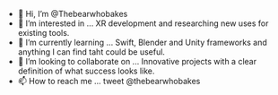 - 👋 Hi, I’m @Thebearwhobakes
- 👀 I’m interested in ... XR development and researching new uses for existing tools.
- 🌱 I’m currently learning ... Swift, Blender and Unity frameworks and anything I can find taht could be useful.
- 💞️ I’m looking to collaborate on ... Innovative projects with a clear definition of what success looks like.
- 📫 How to reach me ... tweet @thebearwhobakes

<!---
Thebearwhobakes/Thebearwhobakes is a ✨ special ✨ repository because its `README.md` (this file) appears on your GitHub profile.
You can click the Preview link to take a look at your changes.
--->
